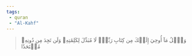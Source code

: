 ```yaml
---
tags: 
 - quran 
 - "Al-Kahf"
---
```


> وَٱتۡلُ مَآ أُوحِيَ إِلَيۡكَ مِن كِتَابِ رَبِّكَۖ لَا مُبَدِّلَ لِكَلِمَٰتِهِۦ وَلَن تَجِدَ مِن دُونِهِۦ مُلۡتَحَدٗا
